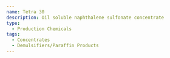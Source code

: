```yaml
---
name: Tetra 30
description: Oil soluble naphthalene sulfonate concentrate
type:
  - Production Chemicals
tags:
  - Concentrates
  - Demulsifiers/Paraffin Products
---
```

